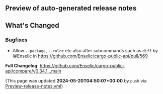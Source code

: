 ## Preview of auto-generated release notes
<!-- Release notes generated using configuration in .github/release.yml at main -->

## What's Changed
### Bugfixes
* Allow `--package`, `--color` etc also after subcommands such as `diff` by @Enselic in https://github.com/Enselic/cargo-public-api/pull/569


**Full Changelog**: https://github.com/Enselic/cargo-public-api/compare/v0.34.1...main


(This page was updated **2024-05-20T04:50:07+00:00** by `push` via [Preview-release-notes.yml](https://github.com/Enselic/cargo-public-api/actions/runs/9153672761))
